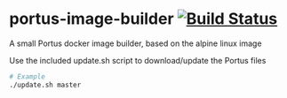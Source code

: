 # portus-image-builder [![Build Status](https://travis-ci.org/lonewulf/portus-image-builder.svg?branch=master)](https://travis-ci.org/lonewulf/portus-image-builder)

A small Portus docker image builder, based on the alpine linux image

Use the included update.sh script to download/update the Portus files
```bash
# Example
./update.sh master
```
